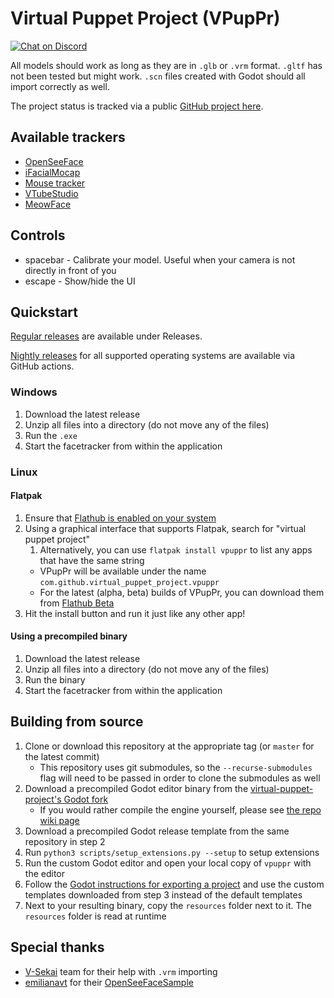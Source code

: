 # Virtual Puppet Project (VPupPr)

[![Chat on Discord](https://img.shields.io/discord/853476898071117865?label=chat&logo=discord)](https://discord.gg/6mcdWWBkrr)

All models should work as long as they are in `.glb` or `.vrm` format. `.gltf` has not been tested but might work. `.scn` files created with Godot should all import correctly as well.

The project status is tracked via a public [GitHub project here](https://github.com/orgs/virtual-puppet-project/projects/1/views/2).

## Available trackers

* [OpenSeeFace](https://github.com/emilianavt/OpenSeeFace)
* [iFacialMocap](https://www.ifacialmocap.com/)
* [Mouse tracker](https://github.com/virtual-puppet-project/mouse-tracker)
* [VTubeStudio](https://github.com/virtual-puppet-project/vtube-studio-tracker)
* [MeowFace](https://github.com/virtual-puppet-project/meowface-tracker)

## Controls

* spacebar - Calibrate your model. Useful when your camera is not directly in front of you
* escape - Show/hide the UI

## Quickstart

[Regular releases](https://github.com/virtual-puppet-project/vpuppr/releases) are available under Releases.

[Nightly releases](https://github.com/virtual-puppet-project/vpuppr/actions/workflows/nightly-release.yml) for
all supported operating systems are available via GitHub actions.

### Windows

1. Download the latest release
2. Unzip all files into a directory (do not move any of the files)
3. Run the `.exe`
4. Start the facetracker from within the application

### Linux

#### Flatpak

1. Ensure that [Flathub is enabled on your system](https://flatpak.org/setup/)
2. Using a graphical interface that supports Flatpak, search for "virtual puppet project"
   1. Alternatively, you can use `flatpak install vpuppr` to list any apps that have the same string
   * VPupPr will be available under the name `com.github.virtual_puppet_project.vpuppr`
   * For the latest (alpha, beta) builds of VPupPr, you can download them from [Flathub Beta](https://beta.flathub.org/)
4. Hit the install button and run it just like any other app!

#### Using a precompiled binary

1. Download the latest release
2. Unzip all files into a directory (do not move any of the files)
3. Run the binary
4. Start the facetracker from within the application

## Building from source

1. Clone or download this repository at the appropriate tag (or `master` for the latest commit)
   * This repository uses git submodules, so the `--recurse-submodules` flag will need to be passed in order to clone the submodules as well
2. Download a precompiled Godot editor binary from the [virtual-puppet-project's Godot fork](https://github.com/virtual-puppet-project/godot-builds/releases/tag/latest)
   * If you would rather compile the engine yourself, please see [the repo wiki page](https://github.com/virtual-puppet-project/vpuppr/wiki/1.-Building-the-Godot-Fork)
3. Download a precompiled Godot release template from the same repository in step 2
4. Run `python3 scripts/setup_extensions.py --setup` to setup extensions
5. Run the custom Godot editor and open your local copy of `vpuppr` with the editor
6. Follow the [Godot instructions for exporting a project](https://docs.godotengine.org/en/stable/tutorials/export/exporting_projects.html) and use the custom templates downloaded from step 3 instead of the default templates
7. Next to your resulting binary, copy the `resources` folder next to it. The `resources` folder is read at runtime

## Special thanks
* [V-Sekai](https://github.com/V-Sekai) team for their help with `.vrm` importing
* [emilianavt](https://github.com/emilianavt) for their [OpenSeeFaceSample](https://github.com/emilianavt/OpenSeeFaceSample)
